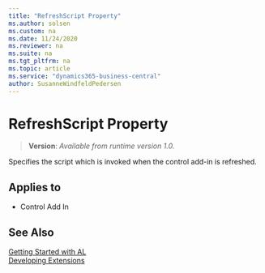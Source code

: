 ```yaml
---
title: "RefreshScript Property"
ms.author: solsen
ms.custom: na
ms.date: 11/24/2020
ms.reviewer: na
ms.suite: na
ms.tgt_pltfrm: na
ms.topic: article
ms.service: "dynamics365-business-central"
author: SusanneWindfeldPedersen
---
```

[//]: # (START>DO_NOT_EDIT)
[//]: # (IMPORTANT:Do not edit any of the content between here and the END>DO_NOT_EDIT.)
[//]: # (Any modifications should be made in the .xml files in the ModernDev repo.)
# RefreshScript Property
> **Version**: _Available from runtime version 1.0._

Specifies the script which is invoked when the control add-in is refreshed.

## Applies to
-   Control Add In


[//]: # (IMPORTANT: END>DO_NOT_EDIT)



## See Also  
[Getting Started with AL](../devenv-get-started.md)  
[Developing Extensions](../devenv-dev-overview.md)  